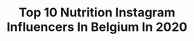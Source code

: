 ---
title: Top 10 Nutrition Instagram Influencers In Belgium In 2020
description: >-
  Find top nutrition Instagram influencers in Belgium in 2020. Most popular hashtags: #fitness #workout #motivation #nutrition.
platform: Instagram
hits: 13
text_top: See the best Instagram accounts on inBeat.
text_bottom: inBeat holds 13 Instagram influencers like this in Belgium for you to contact.
profiles:
  - username: "michielw24"
    fullname: >-
      MICHIEL🤘🏼
    bio: >-
      FOUNDER 🇧🇪 Belgian Power Team 🇧🇪 ONE LIFE, LIVE IT ————— Nutrition Workouts Lifestyle ————— | LIVE YOUR PASSION |
    location: "Belgium"
    followers: 7063
    engagement: 693
    commentsToLikes: 0.023958
    id: ckapcej6o3htm0i78zpu7p1s8
    verified: false
    hashtags: "#ootd, #fitness, #business, #goals"
  - username: "arrow_the_pooch"
    fullname: >-
      Arrow 🐾
    bio: >-
      Hi I am Arrow! 1 year old girl Belgian Malinois and GSD My best friend is a black cat I own @bowwow_nutrition_
    location: "Belgium"
    followers: 21922
    engagement: 767
    commentsToLikes: 0.011019
    id: ck0vzwi69b8er0i19ue8uuuji
    verified: false
    hashtags: ""
  - username: "rkperformance_"
    fullname: >-
      RK9
    bio: >-
      🧠 |Le MENTAL FAIT DE TOI LA PERFORMANCE | ⚽️ |PERFORMANCE| #RkPlayersTeam 🏋🏽‍♂️ |FITNESS| 🇧🇪 |BELGIUM|
    location: "Belgium"
    followers: 13550
    engagement: 748
    commentsToLikes: 0.012376
    id: ck8szvjcipvdp0j78z6ijwz4l
    verified: false
    hashtags: ""
  - username: "assya.grs"
    fullname: >-
      MOTIVATION|FITNESS|LIFESTYLE
    bio: >-
      • 𝟣𝟫 𝒶𝓃𝓈 🌹 • 𝐹𝒾𝓉𝓃𝑒𝓈𝓈 💪 • 𝒢𝒶𝓂𝒾𝓃𝑔 🎮 • 🇧🇪 👉 @healthnutritionbelgium -30% 💥 👉 𝒞𝑜𝒹𝑒 𝓅𝓇𝑜𝓂𝑜 : 𝐀𝐒𝐒𝐘𝐀𝟑𝟎 💥 𝒴𝑜𝓊𝒯𝓊𝒷𝑒 : 𝒮𝓊𝓅𝑒𝓇𝓅𝒶𝒸𝑜 𝟔🍿
    location: "Belgium"
    followers: 37126
    engagement: 902
    commentsToLikes: 0.054771
    id: ck9hb93x3fv9q0j78ykmv4qoi
    verified: false
    hashtags: "#zyzz, #twitchgirl, #musculation, #shredded"
  - username: "jarnebaele"
    fullname: >-
      JARNE BAELE
    bio: >-
      IF | Running | Fashion ​ 📩 jarne.baele@hotmail.com​
    location: "Belgium"
    followers: 91311
    engagement: 910
    commentsToLikes: 0.061563
    id: ck5zx3lqs7a090i14pem36vhr
    verified: false
    hashtags: "#giveaway, #iphone11pro, #lockdown, #win"
  - username: "mazzeijoyce"
    fullname: >-
      𝐉𝐨𝐲𝐜𝐞 𝐌𝐚𝐳𝐳𝐞𝐢
    bio: >-
      📚 Psychology ✨ 21 years old 🎤 Singing
    location: "Belgium"
    followers: 8902
    engagement: 701
    commentsToLikes: 0.114292
    id: ck8t4hap26tgc0j7804p0d62a
    verified: false
    hashtags: "#selfie, #fitfam, #motivation, #gymmotivation"
  - username: "elkevanhoof91"
    fullname: >-
      🌍 Elke Vanhoof 🚲
    bio: >-
      ♥️ @demeyvalerie 🇧🇪Belgian Defence - Belgian Team 🏆Olympic BMX Athlete | Euro Champ 🥇🥈🥉 🎓BMX Coach 👇🏻 🙋@project91bmx 🚲 @cyclingcube
    location: "Belgium"
    followers: 10168
    engagement: 464
    commentsToLikes: 0.029173
    id: ck0w6m5vv98t80i19dl5dro82
    verified: false
    hashtags: "#happy, #fietsen, #racing, #bmx"
  - username: "zongowest"
    fullname: >-
      Zongo West
    bio: >-
      PERSONAL TRAINER🎓 🇧🇪 No one is u that's your power. #bruxelles @qntsportnutrition : Zongo20
    location: "Belgium"
    followers: 29479
    engagement: 325
    commentsToLikes: 0.016700
    id: ck0txd9zbituz0i1916zhhelg
    verified: false
    hashtags: "#bodytransformation, #coachinglife, #bruxellesmabelle, #followme"
  - username: "sterck_tamara"
    fullname: >-
      💕💕💕Tamara Sterck💕💕💕
    bio: >-
      𝟸𝟺 ʏᴏ •ʙᴇʟɢɪᴜᴍ-ʟɪᴇ̀ɢᴇ 🇧🇪. •ᴡɪғᴇ ᴀɴᴅ ᴍᴏᴍ. •ᴛʀᴀᴠᴇʟ | ʟɪғᴇsᴛʏʟᴇ. .💍@christian_houbben . @local_beauties_benelux #travel #photo #fashion #fitness
    location: "Belgium"
    followers: 11907
    engagement: 371
    commentsToLikes: 0.029197
    id: ckap1wvfwwf9y0i78cj7tg8hd
    verified: false
    hashtags: "#photo, #motivation, #picoftheday, #photography"
  - username: "_curlsandglutes_"
    fullname: >-
      M.
    bio: >-
      𝘐𝘧𝘣𝘣 𝘸𝘦𝘭𝘭𝘯𝘦𝘴𝘴 𝘢𝘵𝘩𝘭𝘦𝘵𝘦 • 𝘗𝘰𝘴𝘪𝘯𝘨 𝘤𝘰𝘢𝘤𝘩 • 𝘔𝘰𝘵𝘪𝘷𝘢𝘵𝘰𝘳 - Coach: @team.h3nn0 - Sponsors: @gorillawearusa / @trecnutritionbe - Collabs: 📩
    location: "Belgium"
    followers: 4267
    engagement: 764
    commentsToLikes: 0.061665
    id: ck14lc7zitxiy0i19qgvmtog4
    verified: false
    hashtags: "#quads, #bifbb, #photoshoot, #girlswholift"
---